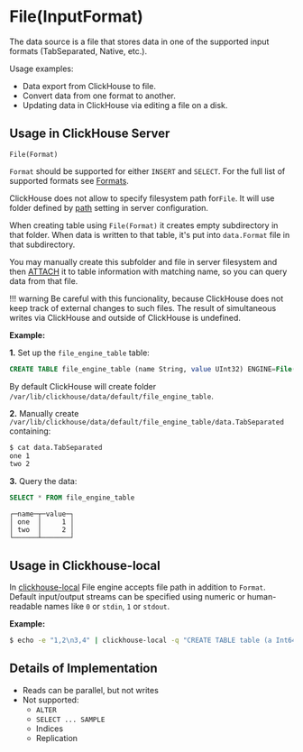 <a name="table_engines-file"></a>

# File(InputFormat)

The data source is a file that stores data in one of the supported input formats (TabSeparated, Native, etc.).

Usage examples:

- Data export from ClickHouse to file.
- Convert data from one format to another.
- Updating data in ClickHouse via editing a file on a disk.

## Usage in ClickHouse Server

    File(Format)
    

`Format` should be supported for either `INSERT` and `SELECT`. For the full list of supported formats see [Formats](../../interfaces/formats.md#formats).

ClickHouse does not allow to specify filesystem path for`File`. It will use folder defined by [path](../server_settings/settings.md#server_settings-path) setting in server configuration.

When creating table using `File(Format)` it creates empty subdirectory in that folder. When data is written to that table, it's put into `data.Format` file in that subdirectory.

You may manually create this subfolder and file in server filesystem and then [ATTACH](../../query_language/misc.md#queries-attach) it to table information with matching name, so you can query data from that file.

!!! warning Be careful with this funcionality, because ClickHouse does not keep track of external changes to such files. The result of simultaneous writes via ClickHouse and outside of ClickHouse is undefined.

**Example:**

**1.** Set up the `file_engine_table` table:

```sql
CREATE TABLE file_engine_table (name String, value UInt32) ENGINE=File(TabSeparated)
```

By default ClickHouse will create folder `/var/lib/clickhouse/data/default/file_engine_table`.

**2.** Manually create `/var/lib/clickhouse/data/default/file_engine_table/data.TabSeparated` containing:

```bash
$ cat data.TabSeparated
one 1
two 2
```

**3.** Query the data:

```sql
SELECT * FROM file_engine_table
```

```text
┌─name─┬─value─┐
│ one  │     1 │
│ two  │     2 │
└──────┴───────┘
```

## Usage in Clickhouse-local

In [clickhouse-local](../utils/clickhouse-local.md#utils-clickhouse-local) File engine accepts file path in addition to `Format`. Default input/output streams can be specified using numeric or human-readable names like `0` or `stdin`, `1` or `stdout`.

**Example:**

```bash
$ echo -e "1,2\n3,4" | clickhouse-local -q "CREATE TABLE table (a Int64, b Int64) ENGINE = File(CSV, stdin); SELECT a, b FROM table; DROP TABLE table"
```

## Details of Implementation

- Reads can be parallel, but not writes
- Not supported: 
  - `ALTER`
  - `SELECT ... SAMPLE`
  - Indices
  - Replication